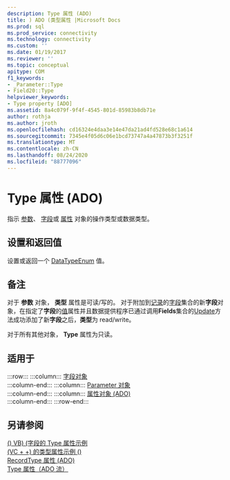```yaml
---
description: Type 属性 (ADO)
title: ) ADO (类型属性 |Microsoft Docs
ms.prod: sql
ms.prod_service: connectivity
ms.technology: connectivity
ms.custom: ''
ms.date: 01/19/2017
ms.reviewer: ''
ms.topic: conceptual
apitype: COM
f1_keywords:
- _Parameter::Type
- Field20::Type
helpviewer_keywords:
- Type property [ADO]
ms.assetid: 8a4c079f-9f4f-4545-801d-85983b8db71e
author: rothja
ms.author: jroth
ms.openlocfilehash: cd16324e4daa3e14e47da21ad4fd528e68c1a614
ms.sourcegitcommit: 7345e4f05d6c06e1bcd73747a4a47873b3f3251f
ms.translationtype: MT
ms.contentlocale: zh-CN
ms.lasthandoff: 08/24/2020
ms.locfileid: "88777096"
---
```

# <a name="type-property-ado"></a>Type 属性 (ADO)
指示 [参数](./parameter-object.md)、 [字段](./field-object.md)或 [属性](./property-object-ado.md) 对象的操作类型或数据类型。  
  
## <a name="settings-and-return-values"></a>设置和返回值  
 设置或返回一个 [DataTypeEnum](./datatypeenum.md) 值。  
  
## <a name="remarks"></a>备注  
 对于 **参数** 对象， **类型** 属性是可读/写的。 对于附加到[记录](./record-object-ado.md)的[字段](./fields-collection-ado.md)集合的新**字段**对象，在指定了**字段**的[值](./value-property-ado.md)属性并且数据提供程序已通过调用**Fields**集合的[Update](./update-method.md)方法成功添加了新**字段**之后，**类型**为 read/write。  
  
 对于所有其他对象， **Type** 属性为只读。  
  
## <a name="applies-to"></a>适用于  

:::row:::
    :::column:::
        [字段对象](./field-object.md)  
    :::column-end:::
    :::column:::
        [Parameter 对象](./parameter-object.md)  
    :::column-end:::
    :::column:::
        [属性对象 (ADO)](./property-object-ado.md)  
    :::column-end:::
:::row-end:::

## <a name="see-also"></a>另请参阅  
 [ () VB)  (字段的 Type 属性示例 ](./type-property-example-field-vb.md)   
 [ (VC + +) 的类型属性示例 () ](./type-property-example-property-vc.md)   
 [RecordType 属性 (ADO) ](./recordtype-property-ado.md)   
 [Type 属性（ADO 流）](./type-property-ado-stream.md)